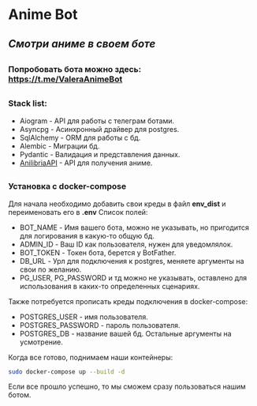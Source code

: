 # Anime Bot
## _Смотри аниме в своем боте_
##
### Попробовать бота можно здесь: https://t.me/ValeraAnimeBot
##
### Stack list:
- Aiogram - API для работы с телеграм ботами.
- Asyncpg - Асинхронный драйвер для postgres.
- SqlAlchemy - ORM для работы с бд.
- Alembic - Миграции бд.
- Pydantic - Валидация и представления данных.
- [AnilibriaAPI](https://github.com/anilibria/docs) - API для получения аниме.
##
### Установка с docker-compose
Для начала необходимо добавить свои креды в файл **env_dist** и переименовать его в **.env**
Список полей:
- BOT_NAME - Имя вашего бота, можно не указывать, но пригодится для логирования в какую-то общую бд.
- ADMIN_ID - Ваш ID как пользователя, нужен для уведомлялок.
- BOT_TOKEN - Токен бота, берется у BotFather. 
- DB_URL - Урл для подключения к postgres, меняете аргументы на свои по желанию.
- PG_USER, PG_PASSWORD и тд можно не указывать, оставлено для использования в каких-то определенных сценариях.

Также потребуется прописать креды подключения в docker-compose:
- POSTGRES_USER - имя пользователя.
- POSTGRES_PASSWORD - пароль пользователя.
- POSTGRES_DB - название вашей бд.
Остальные аргументы на усмотрение.


Когда все готово, поднимаем наши контейнеры:
```sh
sudo docker-compose up --build -d
```
Если все прошло успешно, то мы сможем сразу пользоваться нашим ботом.

